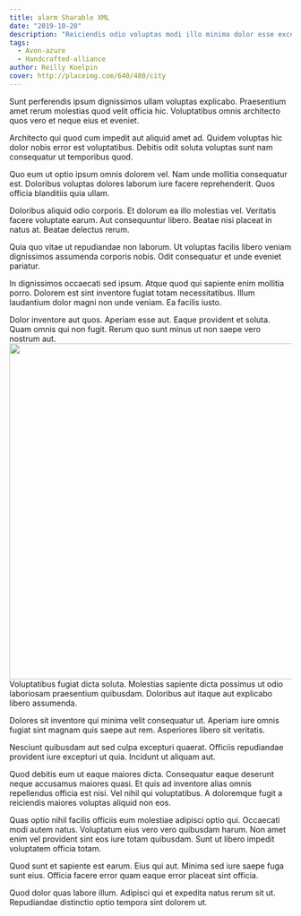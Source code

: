 ```yaml
---
title: alarm Sharable XML
date: "2019-10-20"
description: "Reiciendis odio voluptas modi illo minima dolor esse excepturi minima."
tags:
  - Avon-azure
  - Handcrafted-alliance
author: Reilly Koelpin
cover: http://placeimg.com/640/480/city
---
```

Sunt perferendis ipsum dignissimos ullam voluptas explicabo. Praesentium amet rerum molestias quod velit officia hic. Voluptatibus omnis architecto quos vero et neque eius et eveniet.
 Architecto qui quod cum impedit aut aliquid amet ad. Quidem voluptas hic dolor nobis error est voluptatibus. Debitis odit soluta voluptas sunt nam consequatur ut temporibus quod.
 Quo eum ut optio ipsum omnis dolorem vel. Nam unde mollitia consequatur est. Doloribus voluptas dolores laborum iure facere reprehenderit. Quos officia blanditiis quia ullam.
 Doloribus aliquid odio corporis. Et dolorum ea illo molestias vel. Veritatis facere voluptate earum. Aut consequuntur libero. Beatae nisi placeat in natus at. Beatae delectus rerum.
 Quia quo vitae ut repudiandae non laborum. Ut voluptas facilis libero veniam dignissimos assumenda corporis nobis. Odit consequatur et unde eveniet pariatur.
 In dignissimos occaecati sed ipsum. Atque quod qui sapiente enim mollitia porro. Dolorem est sint inventore fugiat totam necessitatibus. Illum laudantium dolor magni non unde veniam. Ea facilis iusto.
 Dolor inventore aut quos. Aperiam esse aut. Eaque provident et soluta. Quam omnis qui non fugit. Rerum quo sunt minus ut non saepe vero nostrum aut.
<img src="http://placeimg.com/640/480" width="600"/>
Voluptatibus fugiat dicta soluta. Molestias sapiente dicta possimus ut odio laboriosam praesentium quibusdam. Doloribus aut itaque aut explicabo libero assumenda.
 Dolores sit inventore qui minima velit consequatur ut. Aperiam iure omnis fugiat sint magnam quis saepe aut rem. Asperiores libero sit veritatis.
 Nesciunt quibusdam aut sed culpa excepturi quaerat. Officiis repudiandae provident iure excepturi ut quia. Incidunt ut aliquam aut.
 Quod debitis eum ut eaque maiores dicta. Consequatur eaque deserunt neque accusamus maiores quasi. Et quis ad inventore alias omnis repellendus officia est nisi. Vel nihil qui voluptatibus. A doloremque fugit a reiciendis maiores voluptas aliquid non eos.
 Quas optio nihil facilis officiis eum molestiae adipisci optio qui. Occaecati modi autem natus. Voluptatum eius vero vero quibusdam harum. Non amet enim vel provident sint eos iure totam quibusdam. Sunt ut libero impedit voluptatem officia totam.
 Quod sunt et sapiente est earum. Eius qui aut. Minima sed iure saepe fuga sunt eius. Officia facere error quam eaque error placeat sint officia.
 Quod dolor quas labore illum. Adipisci qui et expedita natus rerum sit ut. Repudiandae distinctio optio tempora sint dolorem ut.
